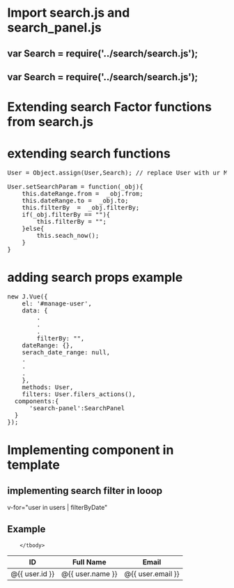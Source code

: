 # Import search.js and search_panel.js

## var Search = require('../search/search.js');
## var Search = require('../search/search.js');

# Extending search Factor functions from search.js

# extending search functions
<pre>
User = Object.assign(User,Search); // replace User with ur Module name

User.setSearchParam = function(_obj){
    this.dateRange.from =  _obj.from;
    this.dateRange.to =  _obj.to;
    this.filterBy  =  _obj.filterBy;
    if(_obj.filterBy == ""){
        this.filterBy = "";
    }else{
        this.seach_now();
    }
}
</pre>

# adding search props example
<pre>
new J.Vue({
	el: '#manage-user',
	data: {
		.
		.
		.
		filterBy: "",
    dateRange: {},
    serach_date_range: null,
    .
    .
    .
	},
	methods: User,
 	filters: User.filers_actions(),
  components:{
      'search-panel':SearchPanel
  }
});
</pre>

# Implementing component in template
<search-panel :set_search_param="setSearchParam"></search-panel>
## implementing search filter in looop 
v-for="user in users | filterByDate"

## Example
<table id="users" class="table table-striped responsive-utilities jambo_table">
			<thead>
				<tr class="headings">
					<th>ID </th>
					<th>Full Name </th>
					<th>Email </th>
				</th>
			</tr>
		</thead>
		<tbody>
			<tr class="even pointer"  v-for="user in users | filterByDate" >
				<td class=" "> @{{ user.id }} </td>
				<td class=" "> @{{ user.name }} </td>
				<td class=" "> @{{ user.email }} </td>
				
		</tbody>
</table>